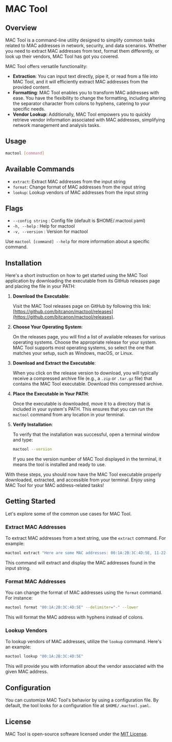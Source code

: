 # MAC Tool

## Overview

MAC Tool is a command-line utility designed to simplify common tasks related to MAC addresses in network, security, and data scenarios. Whether you need to extract MAC addresses from text, format them differently, or look up their vendors, MAC Tool has got you covered.

MAC Tool offers versatile functionality:

- **Extraction**: You can input text directly, pipe it, or read from a file into MAC Tool, and it will efficiently extract MAC addresses from the provided content.
- **Formatting**: MAC Tool enables you to transform MAC addresses with ease. You have the flexibility to change the formatting, including altering the separator character from colons to hyphens, catering to your specific needs.
- **Vendor Lookup**: Additionally, MAC Tool empowers you to quickly retrieve vendor information associated with MAC addresses, simplifying network management and analysis tasks.

## Usage

```bash
mactool [command]
```

## Available Commands

- `extract`: Extract MAC addresses from the input string
- `format`: Change format of MAC addresses from the input string
- `lookup`: Lookup vendors of MAC addresses from the input string

## Flags

- `--config string` : Config file (default is $HOME/.mactool.yaml)
- `-h, --help` : Help for mactool
- `-v, --version` : Version for mactool

Use `mactool [command] --help` for more information about a specific command.

## Installation

Here's a short instruction on how to get started using the MAC Tool application by downloading the executable from its GitHub releases page and placing the file in your PATH:

1. **Download the Executable**:

   Visit the MAC Tool releases page on GitHub by following this link: [https://github.com/bitcanon/mactool/releases](https://github.com/bitcanon/mactool/releases).

2. **Choose Your Operating System**:

   On the releases page, you will find a list of available releases for various operating systems. Choose the appropriate release for your system. MAC Tool supports most operating systems, so select the one that matches your setup, such as Windows, macOS, or Linux.

3. **Download and Extract the Executable**:

   When you click on the release version to download, you will typically receive a compressed archive file (e.g., a `.zip` or `.tar.gz` file) that contains the MAC Tool executable. Download this compressed archive.

4. **Place the Executable in Your PATH**:

   Once the executable is downloaded, move it to a directory that is included in your system's PATH. This ensures that you can run the `mactool` command from any location in your terminal.

5. **Verify Installation**:

   To verify that the installation was successful, open a terminal window and type:

   ```bash
   mactool --version
   ```
   If you see the version number of MAC Tool displayed in the terminal, it means the tool is installed and ready to use.

With these steps, you should now have the MAC Tool executable properly downloaded, extracted, and accessible from your terminal. Enjoy using MAC Tool for your MAC address-related tasks!

## Getting Started

Let's explore some of the common use cases for MAC Tool.

### Extract MAC Addresses

To extract MAC addresses from a text string, use the `extract` command. For example:

```bash
mactool extract "Here are some MAC addresses: 00:1A:2B:3C:4D:5E, 11-22-33-44-55-66"
```

This command will extract and display the MAC addresses found in the input string.

### Format MAC Addresses

You can change the format of MAC addresses using the `format` command. For instance:

```bash
mactool format "00:1A:2B:3C:4D:5E" --delimiter="-" --lower
```

This will format the MAC address with hyphens instead of colons.

### Lookup Vendors

To lookup vendors of MAC addresses, utilize the `lookup` command. Here's an example:

```bash
mactool lookup "00:1A:2B:3C:4D:5E"
```

This will provide you with information about the vendor associated with the given MAC address.

## Configuration

You can customize MAC Tool's behavior by using a configuration file. By default, the tool looks for a configuration file at `$HOME/.mactool.yaml`.

## License

MAC Tool is open-source software licensed under the [MIT License](LICENSE).
